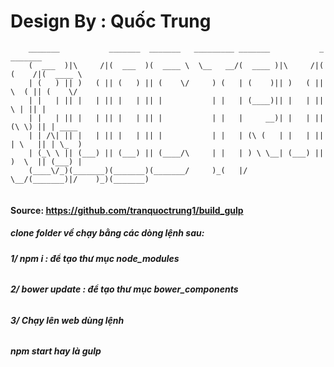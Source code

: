 # Design By : Quốc Trung

```
	_______           _______  _______   _________ _______           _        _______ 
	(  ___  )|\     /|(  ___  )(  ____ \  \__   __/(  ____ )|\     /|( (    /|(  ____ \
	| (   ) || )   ( || (   ) || (    \/     ) (   | (    )|| )   ( ||  \  ( || (    \/
	| |   | || |   | || |   | || |           | |   | (____)|| |   | ||   \ | || |      
	| |   | || |   | || |   | || |           | |   |     __)| |   | || (\ \) || | ____ 
	| | /\| || |   | || |   | || |           | |   | (\ (   | |   | || | \   || | \_  )
	| (_\ \ || (___) || (___) || (____/\     | |   | ) \ \__| (___) || )  \  || (___) |
	(____\/_)(_______)(_______)(_______/     )_(   |/   \__/(_______)|/    )_)(_______)
                                                                                   
```
#### Source: https://github.com/tranquoctrung1/build_gulp

##### clone folder về chạy bằng các dòng lệnh sau: 

###### **1/ npm i : để tạo thư mục node_modules**

###### **2/ bower update : để tạo thư mục bower_components**


###### **3/ Chạy lên web  dùng lệnh** 
######  **npm start hay là gulp**


